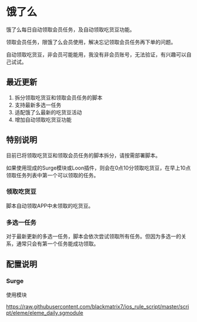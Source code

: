 # 饿了么

饿了么每日自动领取会员任务，及自动领取吃货豆功能。

领取会员任务，限饿了么会员使用，解决忘记领取会员任务再下单的问题。

自动领取吃货豆，非会员可能能用，我没有非会员账号，无法验证，有兴趣可以自己试试。

## 最近更新

1. 拆分领取吃货豆和领取会员任务的脚本
2. 支持最新多选一任务
3. 适配饿了么最新的吃货豆活动
4. 增加自动领取吃货豆功能

## 特别说明

目前已将领取吃货豆和领取会员任务的脚本拆分，请按需部署脚本。

如果使用现成的Surge模块或Loon插件，则会在0点10分领取吃货豆，在早上10点领取任务列表中第一个可以领取的任务。

### 领取吃货豆

脚本自动领取APP中未领取的吃货豆。

### 多选一任务

对于最新更新的多选一任务，脚本会依次尝试领取所有任务。但因为多选一的关系，通常只会有第一个任务能成功领取。

## 配置说明

### Surge

使用模块

https://raw.githubusercontent.com/blackmatrix7/ios_rule_script/master/script/eleme/eleme_daily.sgmodule
